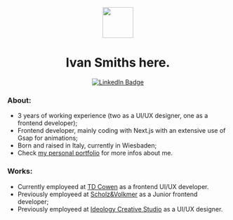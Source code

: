 <div align="center">
  <img src="https://www.ivansmiths.com/logo.svg" height="70px" width="70px" />
  <h1>Ivan Smiths here.</h1>
  <a target="_blank" rel="noopener noreferrer" href="https://www.linkedin.com/in/ivan-fabbri/">
    <img src="https://img.shields.io/badge/LinkedIn-blue?style=for-the-badge&logo=linkedin&logoColor=white" alt="LinkedIn Badge"/>
  </a>
</div>

### About:
- 3 years of working experience (two as a UI/UX designer, one as a frontend developer);
- Frontend developer, mainly coding with Next.js with an extensive use of Gsap for animations;
- Born and raised in Italy, currently in Wiesbaden;
- Check <a href="https://www.ivansmiths.com/">my personal portfolio</a> for more infos about me.

### Works:
- Currently employeed at <a href="https://www.cowen.com/">TD Cowen</a> as a frontend UI/UX developer.
- Previously employeed at <a href="https://www.s-v.de/">Scholz&Volkmer</a> as a Junior frontend developer;
- Previously employeed at <a href="https://www.ideology.it/">Ideology Creative Studio</a> as a UI/UX designer.
